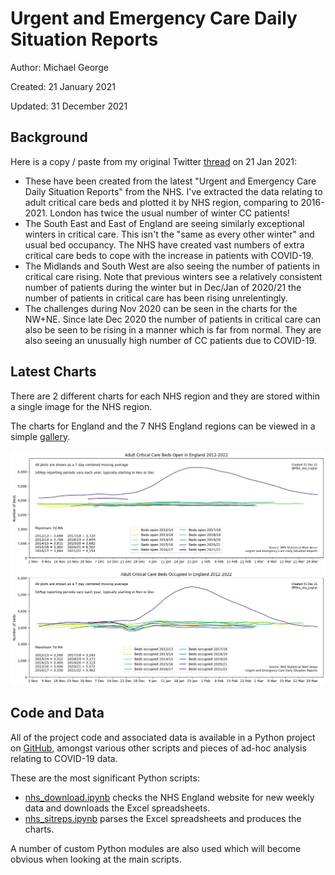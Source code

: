 # Urgent and Emergency Care Daily Situation Reports

Author: Michael George

Created: 21 January 2021

Updated: 31 December 2021



## Background

Here is a copy / paste from my original Twitter [thread](https://twitter.com/Mike_aka_Logiqx/status/1352352382466854916?s=20) on 21 Jan 2021:

- These have been created from the latest "Urgent and Emergency Care Daily Situation Reports" from the NHS. I've extracted the data relating to adult critical care beds and plotted it by NHS region, comparing to 2016-2021. London has twice the usual number of winter CC patients!
- The South East and East of England are seeing similarly exceptional winters in critical care. This isn't the "same as every other winter" and usual bed occupancy. The NHS have created vast numbers of extra critical care beds to cope with the increase in patients with COVID-19.
- The Midlands and South West are also seeing the number of patients in critical care rising. Note that previous winters see a relatively consistent number of patients during the winter but in Dec/Jan of 2020/21 the number of patients in critical care has been rising unrelentingly.
- The challenges during Nov 2020 can be seen in the charts for the NW+NE. Since late Dec 2020 the number of patients in critical care can also be seen to be rising in a manner which is far from normal. They are also seeing an unusually high number of CC patients due to COVID-19.



## Latest Charts

There are 2 different charts for each NHS region and they are stored within a single image for the NHS region.

The charts for England and the 7 NHS England regions can be viewed in a simple [gallery](gallery.html).

[![England](england.png)](gallery.html)



## Code and Data

All of the project code and associated data is available in a Python project on [GitHub](https://github.com/Logiqx/covid-stats), amongst various other scripts and pieces of ad-hoc analysis relating to COVID-19 data.

These are the most significant Python scripts:

- [nhs_download.ipynb](https://github.com/Logiqx/covid-stats/blob/master/python/nhs_download.ipynb) checks the NHS England website for new weekly data and downloads the Excel spreadsheets.
- [nhs_sitreps.ipynb](https://github.com/Logiqx/covid-stats/blob/master/python/nhs_sitreps.ipynb) parses the Excel spreadsheets and produces the charts.

A number of custom Python modules are also used which will become obvious when looking at the main scripts.
